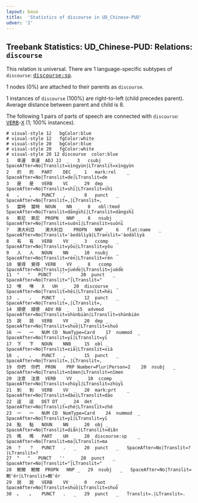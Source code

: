 ```yaml
---
layout: base
title:  'Statistics of discourse in UD_Chinese-PUD'
udver: '2'
---
```


## Treebank Statistics: UD_Chinese-PUD: Relations: `discourse`

This relation is universal.
There are 1 language-specific subtypes of `discourse`: <tt><a href="zh_pud-dep-discourse-sp.html">discourse:sp</a></tt>.

1 nodes (0%) are attached to their parents as `discourse`.

1 instances of `discourse` (100%) are right-to-left (child precedes parent).
Average distance between parent and child is 8.

The following 1 pairs of parts of speech are connected with `discourse`: <tt><a href="zh_pud-pos-VERB.html">VERB</a></tt>-<tt><a href="zh_pud-pos-X.html">X</a></tt> (1; 100% instances).


~~~ conllu
# visual-style 12	bgColor:blue
# visual-style 12	fgColor:white
# visual-style 20	bgColor:blue
# visual-style 20	fgColor:white
# visual-style 20 12 discourse	color:blue
1	幸運	幸運	ADJ	JJ	_	3	csubj	_	SpaceAfter=No|Translit=xìngyùn|LTranslit=xìngyùn
2	的	的	PART	DEC	_	1	mark:rel	_	SpaceAfter=No|Translit=de|LTranslit=de
3	是	是	VERB	VC	_	29	dep	_	SpaceAfter=No|Translit=shì|LTranslit=shì
4	，	，	PUNCT	,	_	8	punct	_	SpaceAfter=No|Translit=,|LTranslit=,
5	當時	當時	NOUN	NN	_	8	obl:tmod	_	SpaceAfter=No|Translit=dāngshí|LTranslit=dāngshí
6	索尼	索尼	PROPN	NNP	_	8	nsubj	_	SpaceAfter=No|Translit=suǒní|LTranslit=suǒní
7	澳大利亞	澳大利亞	PROPN	NNP	_	6	flat:name	_	SpaceAfter=No|Translit='àodàlìyà|LTranslit='àodàlìyà
8	有	有	VERB	VV	_	3	ccomp	_	SpaceAfter=No|Translit=yǒu|LTranslit=yǒu
9	人	人	NOUN	NN	_	10	nsubj	_	SpaceAfter=No|Translit=rén|LTranslit=rén
10	覺得	覺得	VERB	VV	_	8	ccomp	_	SpaceAfter=No|Translit=juéde|LTranslit=juéde
11	"	"	PUNCT	``	_	20	punct	_	SpaceAfter=No|Translit="|LTranslit="
12	嘿	嘿	X	UH	_	20	discourse	_	SpaceAfter=No|Translit=hēi|LTranslit=hēi
13	，	，	PUNCT	,	_	12	punct	_	SpaceAfter=No|Translit=,|LTranslit=,
14	順便	順便	ADV	RB	_	15	advmod	_	SpaceAfter=No|Translit=shùnbiàn|LTranslit=shùnbiàn
15	說	說	VERB	VV	_	20	dep	_	SpaceAfter=No|Translit=shuō|LTranslit=shuō
16	一	一	NUM	CD	NumType=Card	17	nummod	_	SpaceAfter=No|Translit=yī|LTranslit=yī
17	下	下	NOUN	NNB	_	15	obl	_	SpaceAfter=No|Translit=xià|LTranslit=xià
18	，	，	PUNCT	,	_	15	punct	_	SpaceAfter=No|Translit=,|LTranslit=,
19	你們	你們	PRON	PRP	Number=Plur|Person=2	20	nsubj	_	SpaceAfter=No|Translit=nǐmen|LTranslit=nǐmen
20	注意	注意	VERB	VV	_	10	ccomp	_	SpaceAfter=No|Translit=zhùyì|LTranslit=zhùyì
21	到	到	VERB	VV	_	20	mark:prt	_	SpaceAfter=No|Translit=dào|LTranslit=dào
22	這	這	DET	DT	_	24	det	_	SpaceAfter=No|Translit=zhè|LTranslit=zhè
23	一	一	NUM	CD	NumType=Card	24	nummod	_	SpaceAfter=No|Translit=yī|LTranslit=yī
24	點	點	NOUN	NN	_	20	obj	_	SpaceAfter=No|Translit=diǎn|LTranslit=diǎn
25	嗎	嗎	PART	UH	_	20	discourse:sp	_	SpaceAfter=No|Translit=ma|LTranslit=ma
26	？	？	PUNCT	.	_	20	punct	_	SpaceAfter=No|Translit=?|LTranslit=?
27	"	"	PUNCT	''	_	20	punct	_	SpaceAfter=No|Translit="|LTranslit="
28	鮑爾	鮑爾	PROPN	NNP	_	29	nsubj	_	SpaceAfter=No|Translit=鮑'ěr|LTranslit=鮑'ěr
29	說	說	VERB	VV	_	0	root	_	SpaceAfter=No|Translit=shuō|LTranslit=shuō
30	。	。	PUNCT	.	_	29	punct	_	Translit=.|LTranslit=.

~~~


